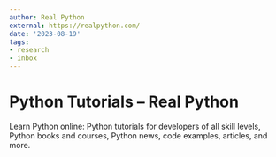 ```yaml
---
author: Real Python
external: https://realpython.com/
date: '2023-08-19'
tags:
- research
- inbox
---
```


# Python Tutorials – Real Python

Learn Python online: Python tutorials for developers of all skill levels, Python books and courses, Python news, code examples, articles, and more.
